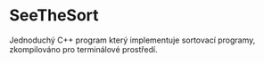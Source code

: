 # SeeTheSort

Jednoduchý C++ program který implementuje sortovací programy, zkompilováno pro terminálové prostředí.
